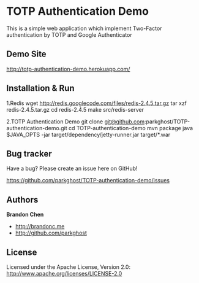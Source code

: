 TOTP Authentication Demo
=================

This is a simple web application which implement Two-Factor authentication by TOTP and Google Authenticator 

Demo Site
-----------

http://totp-authentication-demo.herokuapp.com/

Installation & Run
-----------
1.Redis
	wget http://redis.googlecode.com/files/redis-2.4.5.tar.gz
	tar xzf redis-2.4.5.tar.gz
	cd redis-2.4.5
	make
	src/redis-server

2.TOTP Authentication Demo
	git clone git@github.com:parkghost/TOTP-authentication-demo.git
	cd TOTP-authentication-demo
	mvn package
	java $JAVA_OPTS -jar target/dependency/jetty-runner.jar target/*.war

Bug tracker
-----------

Have a bug? Please create an issue here on GitHub!

https://github.com/parkghost/TOTP-authentication-demo/issues


Authors
-------

**Brandon Chen**

+ http://brandonc.me
+ http://github.com/parkghost

License
---------------------

Licensed under the Apache License, Version 2.0: http://www.apache.org/licenses/LICENSE-2.0